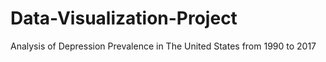 # Data-Visualization-Project
Analysis of Depression Prevalence in The United States from 1990 to 2017

